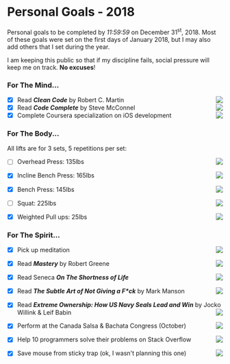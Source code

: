 # Personal Goals - 2018

Personal goals to be completed by <i>11:59:59</i> on December 31<sup>st</sup>, 2018.
Most of these goals were set on the first days of January 2018, but I may also add others that I set during the year.

I am keeping this public so that if my discipline fails, social pressure will keep me on track. <b>No excuses</b>!

### For The Mind...

- [x] Read <b><i>Clean Code</i></b> by Robert C. Martin <img align="right" src="http://progressed.io/bar/100" >
- [x] Read <b><i>Code Complete</i></b> by Steve McConnel <img align="right" src="http://progressed.io/bar/100" >
- [x] Complete Coursera specialization on iOS development <img align="right" src="http://progressed.io/bar/100" >

### For The Body...
All lifts are for 3 sets, 5 repetitions per set:

- [ ] Overhead Press: 135lbs <img align="right" src="http://progressed.io/bar/82" >
- [x] Incline Bench Press: 165lbs <img align="right" src="http://progressed.io/bar/100" >
- [x] Bench Press: 145lbs <img align="right" src="http://progressed.io/bar/100" >
- [ ] Squat: 225lbs <img align="right" src="http://progressed.io/bar/80" >
- [x] Weighted Pull ups: 25lbs <img align="right" src="http://progressed.io/bar/100" >


### For The Spirit...

- [x] Pick up meditation <img align="right" src="http://progressed.io/bar/100" >
- [x] Read <b><i>Mastery</i></b> by Robert Greene <img align="right" src="http://progressed.io/bar/100" >
- [x] Read Seneca <b><i>On The Shortness of Life</i></b> <img align="right" src="http://progressed.io/bar/100" >
- [x] Read <b><i>The Subtle Art of Not Giving a F*ck</i></b> by Mark Manson <img align="right" src="http://progressed.io/bar/100" >
- [x] Read <b><i>Extreme Ownership: How US Navy Seals Lead and Win</i></b> by Jocko Willink & Leif Babin <img align="right" src="http://progressed.io/bar/100" >

- [X] Perform at the Canada Salsa & Bachata Congress (October) <img align="right" src="http://progressed.io/bar/100">
- [x] Help 10 programmers solve their problems on Stack Overflow <img align="right" src="http://progressed.io/bar/100" >
- [x] Save mouse from sticky trap (ok, I wasn't planning this one) <img align="right" src="http://progressed.io/bar/100" >


